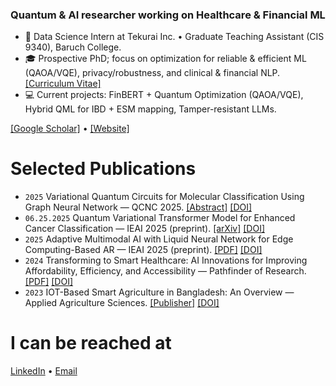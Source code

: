 ###  Quantum & AI researcher working on Healthcare & Financial ML

- :briefcase: Data Science Intern at Tekurai Inc. • Graduate Teaching Assistant (CIS 9340), Baruch College.
- :mortar_board: Prospective PhD; focus on optimization for reliable & efficient ML (QAOA/VQE), privacy/robustness, and clinical & financial NLP. [[Curriculum Vitae]](https://rahatulashakin.github.io/files/Rahatul_Ashakin_CV.pdf)
- :computer: Current projects: FinBERT + Quantum Optimization (QAOA/VQE), Hybrid QML for IBD + ESM mapping, Tamper-resistant LLMs.

[[Google Scholar]](https://scholar.google.com/citations?user=SIS3K3sAAAAJ) • [[Website]](https://rahatulashakin.github.io)

# Selected Publications
- `2025` Variational Quantum Circuits for Molecular Classification Using Graph Neural Network — QCNC 2025. [[Abstract]](https://ieeexplore.ieee.org/abstract/document/11000219) [[DOI]](https://doi.org/10.1109/QCNC64685.2025.00074)
- `06.25.2025` Quantum Variational Transformer Model for Enhanced Cancer Classification — IEAI 2025 (preprint). [[arXiv]](https://arxiv.org/abs/2506.21641) [[DOI]](https://doi.org/10.48550/arXiv.2506.21641)
- `2025` Adaptive Multimodal AI with Liquid Neural Network for Edge Computing-Based AR — IEAI 2025 (preprint). [[PDF]](https://www.researchgate.net/publication/387744776_Adaptive_Multimodal_Artificial_Intelligence_with_Liquid_Neural_Network_for_Edge_Computing-Based_Augmented_Reality) [[DOI]](https://doi.org/10.13140/RG.2.2.19700.26245)
- `2024` Transforming to Smart Healthcare: AI Innovations for Improving Affordability, Efficiency, and Accessibility — Pathfinder of Research. [[PDF]](https://pathfinderpub.com/index.php/pathfinder-of-research/article/view/21/14) [[DOI]](https://doi.org/10.69937/pf.por.2.2.21)
- `2023` IOT-Based Smart Agriculture in Bangladesh: An Overview — Applied Agriculture Sciences. [[Publisher]](https://publishing.emanresearch.org/Journal/Abstract/agriculture-119563) [[DOI]](https://doi.org/10.25163/agriculture.119563)

# I can be reached at
[LinkedIn](https://www.linkedin.com/in/rahatul-ashakin/) • [Email](mailto:ashakin.rahatul@gmail.com)
